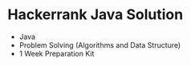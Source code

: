 # Hackerrank Java Solution
- Java 
- Problem Solving (Algorithms and Data Structure) 
- 1 Week Preparation Kit 

